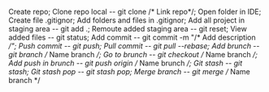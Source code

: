 Create repo;
Clone repo local -- git clone /* Link repo*/;
Open folder in IDE;
Create file .gitignor;
Add folders and files in .gitignor;
Add all project in staging area -- git add .;
Remoute added staging area -- git reset;
View added files -- git status;
Add commit -- git commit -m "/* Add description */";
Push commit -- git push;
Pull commit -- git pull --rebase;
Add brunch -- git branch /* Name branch */;
Go to brunch -- git checkout /* Name branch */;
Add push in brunch -- git push origin /* Name brunch */;
Git stash -- git stash;
Git stash pop -- git stash pop;
Merge branch -- git merge /* Name branch */